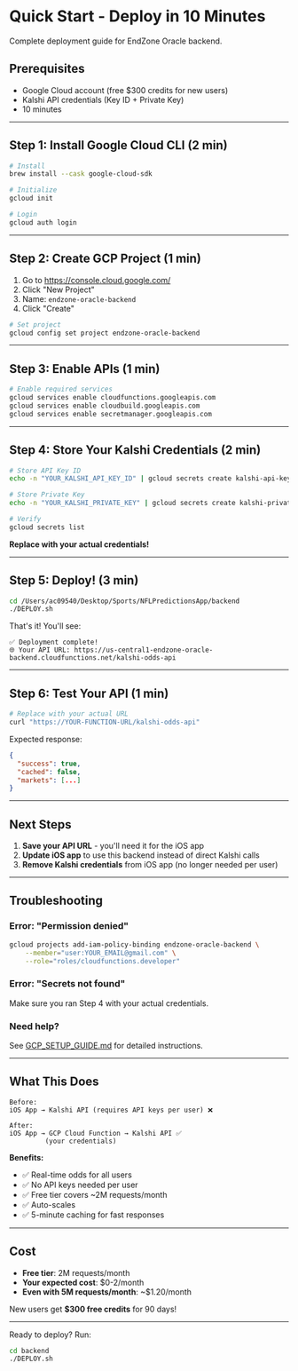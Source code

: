 # Quick Start - Deploy in 10 Minutes

Complete deployment guide for EndZone Oracle backend.

## Prerequisites

- Google Cloud account (free $300 credits for new users)
- Kalshi API credentials (Key ID + Private Key)
- 10 minutes

---

## Step 1: Install Google Cloud CLI (2 min)

```bash
# Install
brew install --cask google-cloud-sdk

# Initialize
gcloud init

# Login
gcloud auth login
```

---

## Step 2: Create GCP Project (1 min)

1. Go to https://console.cloud.google.com/
2. Click "New Project"
3. Name: `endzone-oracle-backend`
4. Click "Create"

```bash
# Set project
gcloud config set project endzone-oracle-backend
```

---

## Step 3: Enable APIs (1 min)

```bash
# Enable required services
gcloud services enable cloudfunctions.googleapis.com
gcloud services enable cloudbuild.googleapis.com
gcloud services enable secretmanager.googleapis.com
```

---

## Step 4: Store Your Kalshi Credentials (2 min)

```bash
# Store API Key ID
echo -n "YOUR_KALSHI_API_KEY_ID" | gcloud secrets create kalshi-api-key-id --data-file=-

# Store Private Key
echo -n "YOUR_KALSHI_PRIVATE_KEY" | gcloud secrets create kalshi-private-key --data-file=-

# Verify
gcloud secrets list
```

**Replace with your actual credentials!**

---

## Step 5: Deploy! (3 min)

```bash
cd /Users/ac09540/Desktop/Sports/NFLPredictionsApp/backend
./DEPLOY.sh
```

That's it! You'll see:
```
✅ Deployment complete!
🌐 Your API URL: https://us-central1-endzone-oracle-backend.cloudfunctions.net/kalshi-odds-api
```

---

## Step 6: Test Your API (1 min)

```bash
# Replace with your actual URL
curl "https://YOUR-FUNCTION-URL/kalshi-odds-api"
```

Expected response:
```json
{
  "success": true,
  "cached": false,
  "markets": [...]
}
```

---

## Next Steps

1. **Save your API URL** - you'll need it for the iOS app
2. **Update iOS app** to use this backend instead of direct Kalshi calls
3. **Remove Kalshi credentials** from iOS app (no longer needed per user)

---

## Troubleshooting

### Error: "Permission denied"
```bash
gcloud projects add-iam-policy-binding endzone-oracle-backend \
    --member="user:YOUR_EMAIL@gmail.com" \
    --role="roles/cloudfunctions.developer"
```

### Error: "Secrets not found"
Make sure you ran Step 4 with your actual credentials.

### Need help?
See [GCP_SETUP_GUIDE.md](./GCP_SETUP_GUIDE.md) for detailed instructions.

---

## What This Does

```
Before:
iOS App → Kalshi API (requires API keys per user) ❌

After:
iOS App → GCP Cloud Function → Kalshi API ✅
         (your credentials)
```

**Benefits:**
- ✅ Real-time odds for all users
- ✅ No API keys needed per user
- ✅ Free tier covers ~2M requests/month
- ✅ Auto-scales
- ✅ 5-minute caching for fast responses

---

## Cost

- **Free tier**: 2M requests/month
- **Your expected cost**: $0-2/month
- **Even with 5M requests/month**: ~$1.20/month

New users get **$300 free credits** for 90 days!

---

Ready to deploy? Run:
```bash
cd backend
./DEPLOY.sh
```
